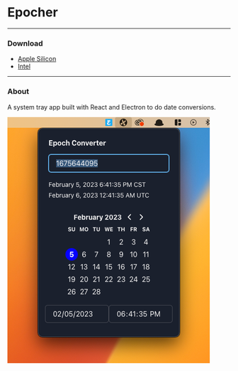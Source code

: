 # Epocher

---

### Download
- [Apple Silicon](https://github.com/keenanlk/epocher/releases/latest/download/Epocher-4.6.0-arm64-mac.zip)
- [Intel](https://github.com/keenanlk/epocher/releases/latest/download/Epocher-4.6.0-mac.zip)

---

### About
A system tray app built with React and Electron to do date conversions.

![app](assets/task_app.png)
